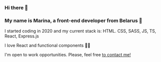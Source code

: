 ### Hi there 👋 
### My name is Marina, a front-end developer from Belarus 📕 

 I started coding in 2020 and my current stack is:
 HTML. CSS, SASS, JS, TS, React, Express.js
 
 I love React and functional components 👩‍💻
 
 I'm open to work opportunities. Please, feel free [to contact me!](https://www.linkedin.com/in/willarion/)

<!--
**willarion/willarion** is a ✨ _special_ ✨ repository because its `README.md` (this file) appears on your GitHub profile.

Here are some ideas to get you started:

- 🔭 I’m currently working on ...
- 🌱 I’m currently learning ...
- 👯 I’m looking to collaborate on ...
- 🤔 I’m looking for help with ...
- 💬 Ask me about ...
- 📫 How to reach me: ...
- 😄 Pronouns: ...
- ⚡ Fun fact: ...
-->
